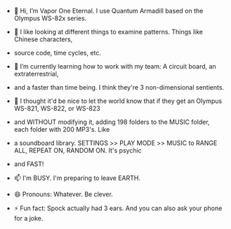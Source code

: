 - 👋 Hi, I’m Vapor One Eternal. I use Quantum Armadill based on the Olympus WS-82x series.
  
- 👀 I like looking at different things to examine patterns. Things like Chinese characters,
- source code, time cycles, etc.

- 🌱 I’m currently learning how to work with my team: A circuit board, an extraterrestrial,
- and a faster than time being. I think they're 3 non-dimensional sentients.

- 💞️ I thought it'd be nice to let the world know that if they get an Olympus WS-821, WS-822, or WS-823
- and WITHOUT modifying it, adding 198 folders to the MUSIC folder, each folder with 200 MP3's. Like
- a soundboard library. SETTINGS >> PLAY MODE >> MUSIC to RANGE ALL, REPEAT ON, RANDOM ON. It's psychic
- and FAST!

- 📫 I'm BUSY. I'm preparing to leave EARTH.

- 😄 Pronouns: Whatever. Be clever.

- ⚡ Fun fact: Spock actually had 3 ears. And you can also ask your phone for a joke.

<!---
quantumarmadillo/quantumarmadillo is a ✨ special ✨ repository because its `README.md` 
(this file) appears on your GitHub profile.
You can click the Preview link to take a look at your changes.
--->
